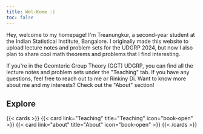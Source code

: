 ```yaml
---
title: Wel-Kome :)
toc: false
---
```


Hey, welcome to my homepage! I'm Treanungkur, a second-year student at the Indian Statistical Institute, Bangalore. I originally made this website to upload lecture notes and problem sets for the UDGRP 2024, but now I also plan to share cool math theorems and problems that I find interesting.

If you're in the Geomteric Group Theory (GGT) UDGRP, you can find all the lecture notes and problem sets under the "Teaching" tab. If you have any questions, feel free to reach out to me or Rinkiny Di. Want to know more about me and my interests? Check out the "About" section!

## Explore

{{< cards >}}
  {{< card link="Teaching" title="Teaching" icon="book-open" >}}
  {{< card link="about" title="About" icon="book-open" >}}
{{< /cards >}}

